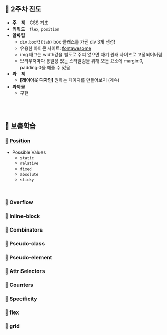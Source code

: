 ## :tulip: 2주차 진도
- __주　제__　CSS 기초
- __키워드__　`flex`, `position`
- __알짜팁__
    - `div.box*3(tab)` box 클래스를 가진 div 3개 생성!
    - 유용한 아이콘 사이트: [fontawesome](https://www.w3schools.com/icons/fontawesome_icons_intro.asp)
    - img 태그는 width값을 별도로 주지 않으면 자기 원래 사이즈로 고정되어버림
    - 브라우저마다 통일성 있는 스타일링을 위해 모든 요소에 margin:0, padding:0을 해줄 수 있음
- __과　제__　
    - __[레이아웃 디자인]__ 원하는 페이지를 만들어보기 (계속)
- __과제물__
    - 구현
<br>
<br>

## :tulip: 보충학습

### :page_with_curl: [Position](https://www.w3schools.com/css/css_positioning.asp)
- Possible Values
    - `static`
    - `relative`
    - `fixed`
    - `absolute`
    - `sticky`
<br>

### :page_with_curl: Overflow
### :page_with_curl: Inline-block
### :page_with_curl: Combinators
### :page_with_curl: Pseudo-class
### :page_with_curl: Pseudo-element
### :page_with_curl: Attr Selectors
### :page_with_curl: Counters
### :page_with_curl: Specificity
### :page_with_curl: flex
### :page_with_curl: grid
